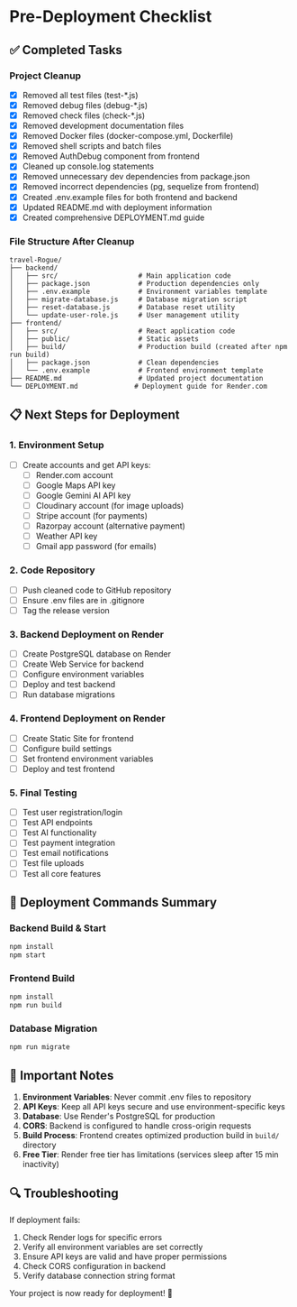 # Pre-Deployment Checklist

## ✅ Completed Tasks

### Project Cleanup
- [x] Removed all test files (test-*.js)
- [x] Removed debug files (debug-*.js) 
- [x] Removed check files (check-*.js)
- [x] Removed development documentation files
- [x] Removed Docker files (docker-compose.yml, Dockerfile)
- [x] Removed shell scripts and batch files
- [x] Removed AuthDebug component from frontend
- [x] Cleaned up console.log statements
- [x] Removed unnecessary dev dependencies from package.json
- [x] Removed incorrect dependencies (pg, sequelize from frontend)
- [x] Created .env.example files for both frontend and backend
- [x] Updated README.md with deployment information
- [x] Created comprehensive DEPLOYMENT.md guide

### File Structure After Cleanup
```
travel-Rogue/
├── backend/
│   ├── src/                    # Main application code
│   ├── package.json            # Production dependencies only
│   ├── .env.example            # Environment variables template
│   ├── migrate-database.js     # Database migration script
│   ├── reset-database.js       # Database reset utility
│   └── update-user-role.js     # User management utility
├── frontend/
│   ├── src/                    # React application code
│   ├── public/                 # Static assets
│   ├── build/                  # Production build (created after npm run build)
│   ├── package.json            # Clean dependencies
│   └── .env.example            # Frontend environment template
├── README.md                   # Updated project documentation
└── DEPLOYMENT.md              # Deployment guide for Render.com
```

## 📋 Next Steps for Deployment

### 1. Environment Setup
- [ ] Create accounts and get API keys:
  - [ ] Render.com account
  - [ ] Google Maps API key
  - [ ] Google Gemini AI API key
  - [ ] Cloudinary account (for image uploads)
  - [ ] Stripe account (for payments)
  - [ ] Razorpay account (alternative payment)
  - [ ] Weather API key
  - [ ] Gmail app password (for emails)

### 2. Code Repository
- [ ] Push cleaned code to GitHub repository
- [ ] Ensure .env files are in .gitignore
- [ ] Tag the release version

### 3. Backend Deployment on Render
- [ ] Create PostgreSQL database on Render
- [ ] Create Web Service for backend
- [ ] Configure environment variables
- [ ] Deploy and test backend
- [ ] Run database migrations

### 4. Frontend Deployment on Render
- [ ] Create Static Site for frontend
- [ ] Configure build settings
- [ ] Set frontend environment variables
- [ ] Deploy and test frontend

### 5. Final Testing
- [ ] Test user registration/login
- [ ] Test API endpoints
- [ ] Test AI functionality
- [ ] Test payment integration
- [ ] Test email notifications
- [ ] Test file uploads
- [ ] Test all core features

## 🚀 Deployment Commands Summary

### Backend Build & Start
```bash
npm install
npm start
```

### Frontend Build
```bash
npm install
npm run build
```

### Database Migration
```bash
npm run migrate
```

## 📝 Important Notes

1. **Environment Variables**: Never commit .env files to repository
2. **API Keys**: Keep all API keys secure and use environment-specific keys
3. **Database**: Use Render's PostgreSQL for production
4. **CORS**: Backend is configured to handle cross-origin requests
5. **Build Process**: Frontend creates optimized production build in `build/` directory
6. **Free Tier**: Render free tier has limitations (services sleep after 15 min inactivity)

## 🔍 Troubleshooting

If deployment fails:
1. Check Render logs for specific errors
2. Verify all environment variables are set correctly
3. Ensure API keys are valid and have proper permissions
4. Check CORS configuration in backend
5. Verify database connection string format

Your project is now ready for deployment! 🎉
